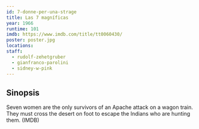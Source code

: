 ```yaml
---
id: 7-donne-per-una-strage
title: Las 7 magníficas
year: 1966
runtime: 101
imdb: https://www.imdb.com/title/tt0060430/
poster: poster.jpg
locations:
staff:
  - rudolf-zehetgruber
  - gianfranco-parolini
  - sidney-w-pink
---
```


## Sinopsis

Seven women are the only survivors of an Apache attack on a wagon train. They
must cross the desert on foot to escape the Indians who are hunting them. (IMDB)
